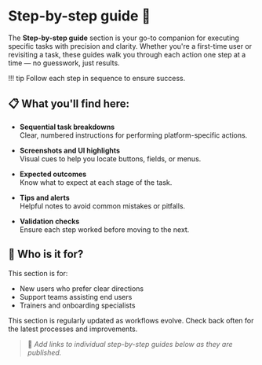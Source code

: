 # Step-by-step guide 🧭

The **Step-by-step guide** section is your go-to companion for executing specific tasks with precision and clarity. Whether you're a first-time user or revisiting a task, these guides walk you through each action one step at a time — no guesswork, just results.

!!! tip
    Follow each step in sequence to ensure success.

## 📋 What you'll find here:

- **Sequential task breakdowns**  
  Clear, numbered instructions for performing platform-specific actions.

- **Screenshots and UI highlights**  
  Visual cues to help you locate buttons, fields, or menus.

- **Expected outcomes**  
  Know what to expect at each stage of the task.

- **Tips and alerts**  
  Helpful notes to avoid common mistakes or pitfalls.

- **Validation checks**  
  Ensure each step worked before moving to the next.

## 🚀 Who is it for?
This section is for:

- New users who prefer clear directions
- Support teams assisting end users
- Trainers and onboarding specialists

This section is regularly updated as workflows evolve. Check back often for the latest processes and improvements.

> 📌 _Add links to individual step-by-step guides below as they are published._
